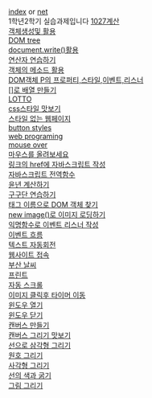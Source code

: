 
[index](https://subtle-dusk-f81302.netlify.app/) or 
[net](https://subtle-dusk-f81302.netlify.app/)
<br>1학년2학기 실습과제입니다
[1027계산](https://silver-horse-1c2b00.netlify.app/)<br>
[객체생성및 활용](https://calm-capybara-e4e5df.netlify.app/)<br>
[DOM tree](https://spiffy-rugelach-b0996e.netlify.app/)<br>
[document.write()활용](https://deft-liger-3d99c6.netlify.app/)<br>
[연산자 연습하기](https://scintillating-gelato-4f1c70.netlify.app/)<br>
[객체의 메소드 활용](https://shiny-lebkuchen-fda33d.netlify.app/)<br>
[DOM객체 P의 프로퍼티,스타일,이벤트,리스너](https://magical-dragon-ca2084.netlify.app/)<br>
[[]로 배열 만들기](https://famous-manatee-1c571c.netlify.app/)<br>
[LOTTO](https://silly-sfogliatella-054b03.netlify.app/)<br>
[css스타일 맛보기](https://stunning-naiad-4e3aeb.netlify.app/)<br>
[스타일 없는 웹페이지](https://shiny-puffpuff-5ad596.netlify.app/)<br>
[button styles](https://gleeful-salmiakki-d8071d.netlify.app/)<br>
[web programing](https://courageous-bubblegum-528887.netlify.app/)<br>
[mouse over](https://loquacious-parfait-d751d1.netlify.app/)<br>
[마우스를 올려보세요](https://dancing-heliotrope-6f79ed.netlify.app/)<br>
[링크의 href에 자바스크립트 작성](https://cool-gecko-49ce8c.netlify.app/)<br>
[자바스크립트 전역함수](https://starlit-gelato-18485a.netlify.app/)<br>
[윤년 계산하기](https://splendid-trifle-49ab38.netlify.app/)<br>
[구구단 연습하기](https://euphonious-florentine-bc48be.netlify.app/)<br>
[태그 이름으로 DOM 객체 찾기](https://precious-medovik-d268b7.netlify.app/)<br>
[new image()로 이미지 로딩하기](https://effulgent-cannoli-92a4ff.netlify.app/)<br>
[익명함수로 이벤트 리스너 작성](https://jade-alpaca-c8c9a4.netlify.app/)<br>
[이벤트 흐름](https://jade-cucurucho-21806a.netlify.app/)<br>
[텍스트 자동회전](https://voluble-taiyaki-dbe8f9.netlify.app/)<br>
[웹사이트 접속](https://merry-dodol-3348db.netlify.app/)<br>
[부산 날씨](https://snazzy-piroshki-fedc7f.netlify.app/)<br>
[프린트](https://ornate-ganache-db509e.netlify.app/)<br>
[자동 스크롤](https://tubular-begonia-67d8cc.netlify.app/)<br>
[이미지 클릭후 타이머 이동](https://flourishing-tartufo-4e9ab3.netlify.app/)<br>
[윈도우 열기](https://stately-basbousa-06e911.netlify.app/)<br>
[윈도우 닫기](https://rainbow-longma-e38305.netlify.app/)<br>
[캔버스 만들기](https://sensational-froyo-dd4e77.netlify.app/)<br>
[캔버스 그리기 맛보기](https://mellifluous-blancmange-20da70.netlify.app/)<br>
[선으로 삼각형 그리기](https://illustrious-paprenjak-ae3d74.netlify.app/)<br>
[원호 그리기](https://shiny-palmier-6de56e.netlify.app/)<br>
[사각형 그리기](https://peppy-starburst-21f608.netlify.app/)<br>
[선의 색과 굵기](https://admirable-gaufre-2c6891.netlify.app/)<br>
[그림 그리기](https://tiny-raindrop-f59a79.netlify.app/)<br>
